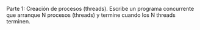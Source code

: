 Parte 1: Creación de procesos (threads). Escribe un programa concurrente que arranque N procesos (threads) y termine cuando los N threads terminen.
